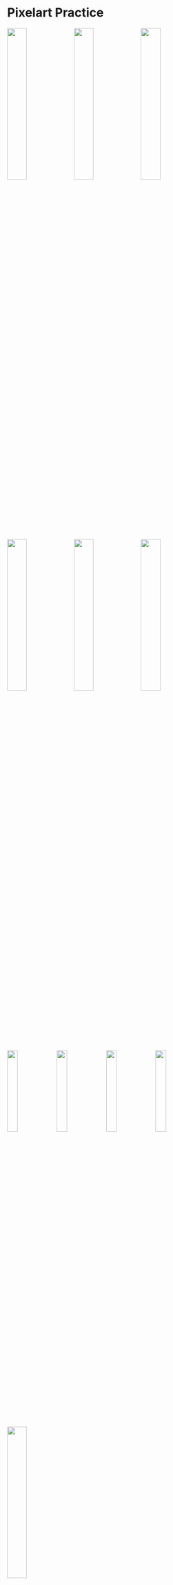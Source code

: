 # Pixelart Practice
<p float:left;">
<img src="https://github.com/R2Road/pixelart_practice/blob/master/works/cat/cat_0001.gif" width=30% height=30%></img>
<img src="https://github.com/R2Road/pixelart_practice/blob/master/works/cat/cat_0002.gif" width=30% height=30%></img>
<img src="https://github.com/R2Road/pixelart_practice/blob/master/works/cat/cat_0004.gif" width=30% height=30%></img>
</p>

<p float:left;">
<img src="https://github.com/R2Road/pixelart_practice/blob/master/works/artwork/artwork_0004.png" width=30% height=30%></img>
<img src="https://github.com/R2Road/pixelart_practice/blob/master/works/artwork/artwork_0001.png" width=30% height=30%></img>
<img src="https://github.com/R2Road/pixelart_practice/blob/master/works/artwork/artwork_0002.png" width=30% height=30%></img>
</p>

<p float:left;">
<img src="https://github.com/R2Road/pixelart_practice/blob/master/works/house/house_0001.png" width=22% height=22%></img>
<img src="https://github.com/R2Road/pixelart_practice/blob/master/works/house/house_0002.png" width=22% height=22%></img>
<img src="https://github.com/R2Road/pixelart_practice/blob/master/works/house/house_0003_idl.gif" width=22% height=22%></img>
<img src="https://github.com/R2Road/pixelart_practice/blob/master/works/house/house_0005.png" width=22% height=22%></img>
</p>

<p float:left;">
<img src="https://github.com/R2Road/pixelart_practice/blob/master/works/pixel_dailies/pixel_dailies_20210802_golden_sun_portrait.png" width=30% height=30%></img>
</p>

<p float:left;">
<img src="https://github.com/R2Road/pixelart_practice/blob/master/works/tile/super_mario_world_map_waterfall/smw_map_waterfall_0001.gif" width=30% height=30%></img>
<img src="https://github.com/R2Road/pixelart_practice/blob/master/works/tile/super_mario_world_map_sea/smw_map_sea_0001.gif" width=30% height=30%></img>
</p>

<p float:left;">
<img src="https://github.com/R2Road/pixelart_practice/blob/master/works/tile/megaman5_waterfall/megaman5_waterfall_0001_mockup.gif" width=30% height=30%></img>
<img src="https://github.com/R2Road/pixelart_practice/blob/master/works/item/coin_collection_0001.gif" width=30% height=30%></img>
</p>

## 작업환경 | Environment

```markdown
- editor
  - aseprite
  - paint .net
```
